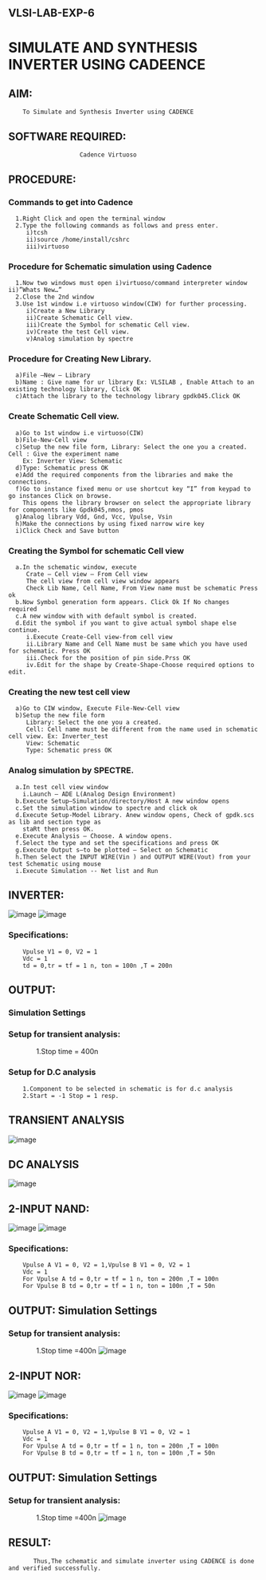 ## VLSI-LAB-EXP-6
# SIMULATE AND SYNTHESIS INVERTER USING CADEENCE

## AIM: 
        To Simulate and Synthesis Inverter using CADENCE

## SOFTWARE REQUIRED:
                        Cadence Virtuoso

## PROCEDURE:
### Commands to get into Cadence
```
  1.Right Click and open the terminal window
  2.Type the following commands as follows and press enter.
     i)tcsh
     ii)source /home/install/cshrc
     iii)virtuoso
```

### Procedure for Schematic simulation using Cadence
```
  1.Now two windows must open i)virtuoso/command interpreter window ii)”Whats New…”
  2.Close the 2nd window
  3.Use 1st window i.e virtuoso window(CIW) for further processing.
     i)Create a New Library
     ii)Create Schematic Cell view.
     iii)Create the Symbol for schematic Cell view.
     iv)Create the test Cell view.
     v)Analog simulation by spectre
```

### Procedure for Creating New Library.
```
  a)File –New – Library
  b)Name : Give name for ur library Ex: VLSILAB , Enable Attach to an existing technology library, Click OK
  c)Attach the library to the technology library gpdk045.Click OK
```

### Create Schematic Cell view.
```
  a)Go to 1st window i.e virtuoso(CIW)
  b)File-New-Cell view
  c)Setup the new file form, Library: Select the one you a created. Cell : Give the experiment name
    Ex: Inverter View: Schematic
  d)Type: Schematic press OK
  e)Add the required components from the libraries and make the connections.
  f)Go to instance fixed menu or use shortcut key “I” from keypad to go instances Click on browse.
    This opens the library browser on select the appropriate library for components like Gpdk045,nmos, pmos
  g)Analog library Vdd, Gnd, Vcc, Vpulse, Vsin
  h)Make the connections by using fixed narrow wire key
  i)Click Check and Save button
```

### Creating the Symbol for schematic Cell view
```
  a.In the schematic window, execute
     Crate – Cell view – From Cell view
     The cell view from cell view window appears
     Check Lib Name, Cell Name, From View name must be schematic Press ok
  b.Now Symbol generation form appears. Click Ok If No changes required
  c.A new window with with default symbol is created.
  d.Edit the symbol if you want to give actual symbol shape else continue.
     i.Execute Create-Cell view-from cell view
     ii.Library Name and Cell Name must be same which you have used for schematic. Press OK
     iii.Check for the position of pin side.Prss OK
     iv.Edit for the shape by Create-Shape-Choose required options to edit.
```

### Creating the new test cell view
```
  a)Go to CIW window, Execute File-New-Cell view
  b)Setup the new file form
     Library: Select the one you a created.
     Cell: Cell name must be different from the name used in schematic cell view. Ex: Inverter_test
     View: Schematic
     Type: Schematic press OK
```

### Analog simulation by SPECTRE.
```
  a.In test cell view window
    i.Launch – ADE L(Analog Design Environment)
  b.Execute Setup—Simulation/directory/Host A new window opens
  c.Set the simulation window to spectre and click ok
  d.Execute Setup-Model Library. Anew window opens, Check of gpdk.scs as lib and section type as
    staRt then press OK.
  e.Execute Analysis – Choose. A window opens.
  f.Select the type and set the specifications and press OK
  g.Execute Output s—to be plotted – Select on Schematic
  h.Then Select the INPUT WIRE(Vin ) and OUTPUT WIRE(Vout) from your test Schematic using mouse
  i.Execute Simulation -- Net list and Run
```

## INVERTER:
![image](https://github.com/reshmasundar18/VLSI-LAB-EXP-6/assets/166894571/84320050-75b1-4815-beeb-95a0972d32c1)
![image](https://github.com/reshmasundar18/VLSI-LAB-EXP-6/assets/166894571/e9d1c790-8957-4f7a-a788-14da910ee20d)
### Specifications:
```
    Vpulse V1 = 0, V2 = 1
    Vdc = 1
    td = 0,tr = tf = 1 n, ton = 100n ,T = 200n
```

## OUTPUT:
### Simulation Settings
### Setup for transient analysis:
    1.Stop time = 400n
### Setup for D.C analysis
```
    1.Component to be selected in schematic is for d.c analysis
    2.Start = -1 Stop = 1 resp.
```
## TRANSIENT ANALYSIS
![image](https://github.com/reshmasundar18/VLSI-LAB-EXP-6/assets/166894571/42131076-0412-4808-bccc-df86c4893915)
## DC ANALYSIS
![image](https://github.com/reshmasundar18/VLSI-LAB-EXP-6/assets/166894571/d2db46f9-4c66-4269-a677-c39d730436c4)

## 2-INPUT NAND:
![image](https://github.com/reshmasundar18/VLSI-LAB-EXP-6/assets/166894571/c6e83e08-33de-453b-a083-79d72b3f80b9)
![image](https://github.com/reshmasundar18/VLSI-LAB-EXP-6/assets/166894571/83053531-1257-4f5c-ae53-47a9c1667cba)
### Specifications:
```
    Vpulse A V1 = 0, V2 = 1,Vpulse B V1 = 0, V2 = 1
    Vdc = 1
    For Vpulse A td = 0,tr = tf = 1 n, ton = 200n ,T = 100n
    For Vpulse B td = 0,tr = tf = 1 n, ton = 100n ,T = 50n
```

## OUTPUT: Simulation Settings
### Setup for transient analysis:
    1.Stop time =400n
![image](https://github.com/reshmasundar18/VLSI-LAB-EXP-6/assets/166894571/90bce601-2cca-4da4-9551-0912854da0e0)

## 2-INPUT NOR:
![image](https://github.com/reshmasundar18/VLSI-LAB-EXP-6/assets/166894571/35309605-f25c-4eb2-8f58-716a4c387d92)
![image](https://github.com/reshmasundar18/VLSI-LAB-EXP-6/assets/166894571/67cb372d-b6d1-4ef4-9ca9-184b4cb3f529)
### Specifications:
```
    Vpulse A V1 = 0, V2 = 1,Vpulse B V1 = 0, V2 = 1
    Vdc = 1
    For Vpulse A td = 0,tr = tf = 1 n, ton = 200n ,T = 100n
    For Vpulse B td = 0,tr = tf = 1 n, ton = 100n ,T = 50n
```

## OUTPUT: Simulation Settings
### Setup for transient analysis:
    1.Stop time =400n
![image](https://github.com/reshmasundar18/VLSI-LAB-EXP-6/assets/166894571/f27da1d4-d2cf-445a-ad48-3fe48e1c2737)


## RESULT:
           Thus,The schematic and simulate inverter using CADENCE is done and verified successfully.


















